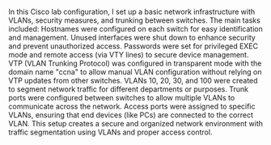In this Cisco lab configuration, I set up a basic network infrastructure with VLANs, security measures, and trunking between switches. The main tasks included:
Hostnames were configured on each switch for easy identification and management.
Unused interfaces were shut down to enhance security and prevent unauthorized access.
Passwords were set for privileged EXEC mode and remote access (via VTY lines) to secure device management.
VTP (VLAN Trunking Protocol) was configured in transparent mode with the domain name "ccna" to allow manual VLAN configuration without relying on VTP updates from other switches.
VLANs 10, 20, 30, and 100 were created to segment network traffic for different departments or purposes.
Trunk ports were configured between switches to allow multiple VLANs to communicate across the network.
Access ports were assigned to specific VLANs, ensuring that end devices (like PCs) are connected to the correct VLAN.
This setup creates a secure and organized network environment with traffic segmentation using VLANs and proper access control.
